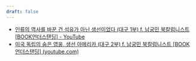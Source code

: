 ```yaml
---
draft: false
---
```

- [인류의 역사를 바꾼 건 석유가 아닌 생선이었다 (대구 1부) f. 남궁민 북칼럼니스트 [BOOK언더스탠딩] - YouTube](https://www.youtube.com/watch?v=kLJRHAp4yck)
- [미국 독립의 숨은 영웅, 생선 아메리카 (대구 2부) f. 남궁민 북칼럼니스트 [BOOK언더스탠딩] (youtube.com)](https://www.youtube.com/watch?v=Y3wOjAwojas)
